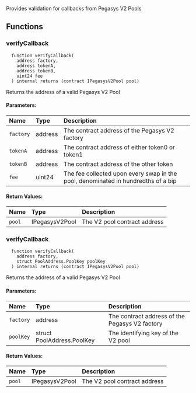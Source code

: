 Provides validation for callbacks from Pegasys V2 Pools

## Functions

### verifyCallback

```solidity
  function verifyCallback(
    address factory,
    address tokenA,
    address tokenB,
    uint24 fee
  ) internal returns (contract IPegasysV2Pool pool)
```

Returns the address of a valid Pegasys V2 Pool

#### Parameters:

| Name      | Type    | Description                                                                       |
| :-------- | :------ | :-------------------------------------------------------------------------------- |
| `factory` | address | The contract address of the Pegasys V2 factory                                    |
| `tokenA`  | address | The contract address of either token0 or token1                                   |
| `tokenB`  | address | The contract address of the other token                                           |
| `fee`     | uint24  | The fee collected upon every swap in the pool, denominated in hundredths of a bip |

#### Return Values:

| Name   | Type           | Description                  |
| :----- | :------------- | :--------------------------- |
| `pool` | IPegasysV2Pool | The V2 pool contract address |

### verifyCallback

```solidity
  function verifyCallback(
    address factory,
    struct PoolAddress.PoolKey poolKey
  ) internal returns (contract IPegasysV2Pool pool)
```

Returns the address of a valid Pegasys V2 Pool

#### Parameters:

| Name      | Type                       | Description                                    |
| :-------- | :------------------------- | :--------------------------------------------- |
| `factory` | address                    | The contract address of the Pegasys V2 factory |
| `poolKey` | struct PoolAddress.PoolKey | The identifying key of the V2 pool             |

#### Return Values:

| Name   | Type           | Description                  |
| :----- | :------------- | :--------------------------- |
| `pool` | IPegasysV2Pool | The V2 pool contract address |
